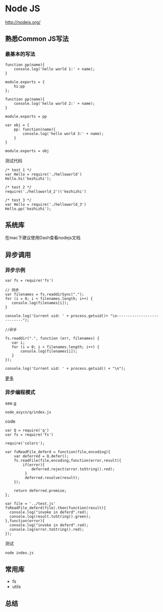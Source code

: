 # Node JS

http://nodejs.org/



## 熟悉Common JS写法

### 最基本的写法
```
function pp(name){
	console.log('hello world 1:' + name);
}

module.exports = {
	hi:pp
};

```

```
function pp(name){
	console.log('hello world 2:' + name);
}

module.exports = pp
```


```
var obj = {
	pp: function(name){
		console.log('hello world 3:' + name);
	}
}

module.exports = obj
```

测试代码

```
/* test 1 */ 
var Hello = require('./helloworld')
Hello.hi('kezhizhi');

/* test 2 */ 
require('./helloworld_2')('kezhizhi')

/* test 3 */ 
var Hello = require('./helloworld_3')
Hello.pp('kezhizhi');
```


## 系统库

在mac下建议使用Dash查看nodejs文档


## 异步调用


### 异步示例
```
var fs = require('fs')

// 同步
var filenames = fs.readdirSync(".");
for (i = 0; i < filenames.length; i++) {
   console.log(filenames[i]);
}

console.log('Current uid: ' + process.getuid()+ "\n---------------------------");

//异步

fs.readdir(".", function (err, filenames) {
   var i;
   for (i = 0; i < filenames.length; i++) {
       console.log(filenames[i]);
   }
});

console.log('Current uid: ' + process.getuid() + "\n");
```


[更多](http://blog.csdn.net/yczz/article/details/7015463)

### 异步编程模式
see [q](https://github.com/kriskowal/q)

`node_asycn/q/index.js`

code

```
var Q = require('q')
var fs = require('fs')

require('colors');

var fsReadFile_deferd = function(file,encoding){
    var deferred = Q.defer();
	fs.readFile(file,encoding,function(error,result){
	    if(error){
	        deferred.reject(error.toString().red);
	     }
	     deferred.resolve(result);
	});

	return deferred.promise;
};

var file = '../test.js'
fsReadFile_deferd(file).then(function(result){
  console.log("invoke in deferd".red);
  console.log(result.toString().green);
},function(error){
  console.log("invoke in deferd".red);
  console.log(error.toString().red);
});
```


测试

```
node index.js
```


## 常用库

- fs
- utils

## 总结